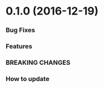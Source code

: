 <a name="0.1.0"></a>
# 0.1.0 (2016-12-19)


### Bug Fixes

### Features

### BREAKING CHANGES

### How to update
